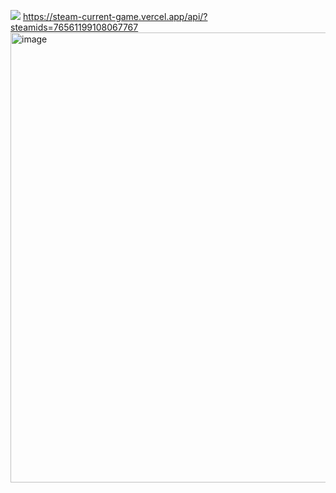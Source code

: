 ![](https://komarev.com/ghpvc/?username=mirashiny&color=blueviolet)
https://steam-current-game.vercel.app/api/?steamids=76561199108067767
<img width="1280" height="720" alt="image" src="https://github.com/user-attachments/assets/d82680a7-9f72-4d98-949a-b8618e1c4cb3" />

